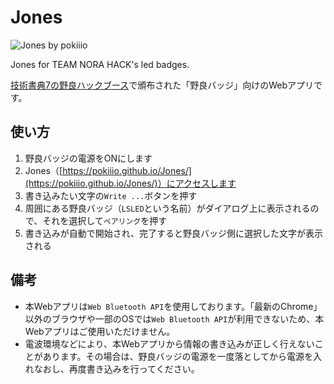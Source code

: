 # Jones

![Jones by pokiiio](https://lh3.googleusercontent.com/7UHuHwaiIX-IeM7Phfy3-IEpHFt_sckLVkWIu6wLd5qFOF5sDMPrcAyTA-UAHyzTIEv9-SVPaWE2L0ih2nIVD1TYs5IKF-OZ8auwXmY5RULzlWRkv_PD6ZHcL-VCzwW5tb0NB3xOTYY=s600 "Jones by pokiiio")

Jones for TEAM NORA HACK's led badges.

[技術書典7の野良ハックブース](https://techbookfest.org/event/tbf07/circle/5663970140618752)で頒布された「野良バッジ」向けのWebアプリです。


## 使い方
1. 野良バッジの電源をONにします
1. Jones（[https://pokiiio.github.io/Jones/](https://pokiiio.github.io/Jones/)）にアクセスします
1. 書き込みたい文字の`Write ...`ボタンを押す
1. 周囲にある野良バッジ（`LSLED`という名前）がダイアログ上に表示されるので、それを選択して`ペアリング`を押す
1. 書き込みが自動で開始され、完了すると野良バッジ側に選択した文字が表示される


## 備考
 - 本Webアプリは`Web Bluetooth API`を使用しております。「最新のChrome」以外のブラウザや一部のOSでは`Web Bluetooth API`が利用できないため、本Webアプリはご使用いただけません。
 - 電波環境などにより、本Webアプリから情報の書き込みが正しく行えないことがあります。その場合は、野良バッジの電源を一度落としてから電源を入れなおし、再度書き込みを行ってください。
